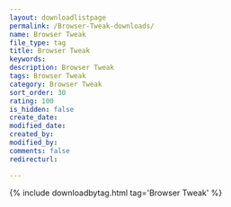 ```yaml
---
layout: downloadlistpage
permalink: /Browser-Tweak-downloads/
name: Browser Tweak
file_type: tag
title: Browser Tweak
keywords:
description: Browser Tweak
tags: Browser Tweak
category: Browser Tweak
sort_order: 30
rating: 100
is_hidden: false
create_date:
modified_date:
created_by:
modified_by:
comments: false
redirecturl:

---
```

 {% include downloadbytag.html tag='Browser Tweak' %}
